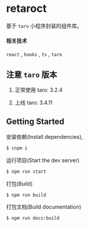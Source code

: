 # retaroct

基于 `taro` 小程序封装的组件库。

#### 相关技术

`react` , `hooks` , `ts` , `taro`

## 注意 `taro` 版本

1. 正常使用 taro: 3.2.4

2. 上线 taro: 3.4.11

## Getting Started

安装依赖(Install dependencies),

```bash
$ cnpm i
```

运行项目(Start the dev server)

```bash
$ npm run start
```

打包(Build)

```bash
$ npm run build
```

打包文档(Build documentation)

```bash
$ npm run docs:build
```
